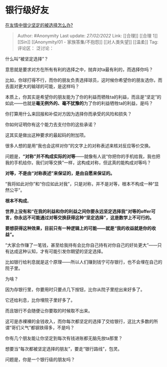 # 银行级好友
[在友情中很少坚定的被选择怎么办?](https://www.zhihu.com/question/491957738/answer/2358896097)

> Author: #Anonymity
> Last update: *27/02/2022*
> Link: [[合理]] [[合理 1]] [[Sin]] [[Anonymity/01 - 家族答集/不抱怨]] [[对人类失望]] [[温柔]]
> Tag:
> 评论区：
> 泛讨论：

什么叫“被坚定选择”？

意思就是要求对方在所有有利的选择之中，抛弃对ta最有利的，而选择你吗？

比如，你球打得不行，而你的朋友负责选择球员，这时候你希望你的朋友选你，而去面对更大的输球的可能，是这样吗？

本质上，你其实是希望你的朋友能为了你的利益而牺牲ta的利益，而且是“坚定”的如此——也就是**毫无例外的、毫不犹豫的**为了你的利益牺牲ta的利益，是吗？

你打算用什么来回报和补偿对方因为选择你而承受的风险和损失？

你如何证明你有这个能力去支付你的这些承诺？

这其实是做出这种要求的最起码的附加项。

很多人想的是用“我也会这样对你”的文字上的对称表述来核对反应等价交换。

问题是，**“对称”并不构成实际的对等**——就像有人说“你把你的手机给我，我也把我的手机给你，我们对等交换”一样，这构成对称，但这真的能构成对等吗？

**对等，不是由“对称表述”来保证的，是由自愿来保证的。**

“我将如此对你”和“你应如此对我”，只是对称，并不是对等，根本不构成一种“显然公平”。

**根本不构成**。

**世界上没有和“在我的利益和你的利益之间你要永远坚定选择我”对等的offer可言，你永远不可能通过对等交换获得这种“坚定选择”，这是数学上不可行的。**

**要想获得这种效果，目前只有一种逻辑上的可能——就是“我的收益就是你的收益”。**

“大家合作赚了一笔钱，甚至给我持有会比你自己持有对你自己的好处更大”——只有达成这种认知，才有可能引发你期望的坚定选择。

比如银行给利息就是这个原理——所以人们赚到钱宁可存银行，也不会埋在自己的院子里。

为啥？

因为存银行里，你要用时只要点几下按钮，比你从院子里挖出来好多了。

它还给利息，比你埋院子里好多了。

而且银行不会随便让你要取的时候取不出来。

这可是赤裸裸的金钱收入，而你每次都坚定的选择了交给银行，这比大多数的所谓“哥们义气”都钢铁得多，不是吗？

你有几个朋友能让你坚定到每次有钱进账都无脑先放ta那里？

想要当“每次都被坚定选择的朋友”，要走“银行路线”，包灵。

问题是，你是一个银行级的朋友吗？
